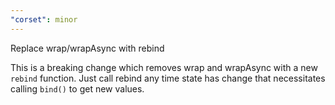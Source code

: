 ```yaml
---
"corset": minor
---
```


Replace wrap/wrapAsync with rebind

This is a breaking change which removes wrap and wrapAsync with a new `rebind` function. Just call rebind any time state has change that necessitates calling `bind()` to get new values.